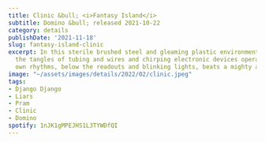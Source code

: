 ```yaml
---
title: Clinic &bull; <i>Fantasy Island</i>
subtitle: Domino &bull; released 2021-10-22
category: details
publishDate: '2021-11-18'
slug: fantasy-island-clinic
excerpt: In this sterile brushed steel and gleaming plastic environment, underneath
  the tangles of tubing and wires and chirping electronic devices operating at their
  own rhythms, below the readouts and blinking lights, beats a mighty analog heart.
image: "~/assets/images/details/2022/02/clinic.jpeg"
tags:
- Django Django
- Liars
- Pram
- Clinic
- Domino
spotify: 1nJK1gMPEJHS1L3TYWDfQI
---
```



